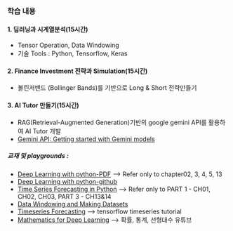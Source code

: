 ### 학습 내용
#### 1. 딥러닝과 시계열분석(15시간)
- Tensor Operation, Data Windowing
- 기술 Tools : Python, Tensorflow, Keras
#### 2. Finance Investment 전략과 Simulation(15시간)
- 볼린저밴드 (Bollinger Bands)를 기반으로 Long & Short 전략만들기
#### 3. AI Tutor 만들기(15시간)
- RAG(Retrieval-Augmented Generation)기반의 google gemini API를 활용하여 AI Tutor 개발
- [Gemini API: Getting started with Gemini models](https://colab.research.google.com/github/google-gemini/cookbook/blob/main/quickstarts/Get_started.ipynb)

##### 교재 및 playgrounds :
- [Deep Learning with python-PDF](https://sourestdeeds.github.io/pdf/Deep%20Learning%20with%20Python.pdf) --> Refer only to chapter02, 3, 4, 5, 13
- [Deep Learning with python-github](https://github.com/fchollet/deep-learning-with-python-notebooks)
- [Time Series Forecasting in Python](https://www.oreilly.com/library/view/time-series-forecasting/9781617299889/) --> Refer only to PART 1 - CH01, CH02, CH03, PART 3 - CH13&14
- [Data Windowing and Making Datasets](https://carpentries-incubator.github.io/python-classifying-power-consumption/instructor/03-data-windows.html)
- [Timeseries Forecasting](https://www.tensorflow.org/tutorials/structured_data/time_series?hl=ko) --> tensorflow timeseries tutorial
- [Mathematics for Deep Learning](https://github.com/kafa46/deeplearning_math/tree/master?tab=readme-ov-file) --> 확률, 통계, 선형대수 유튜브

